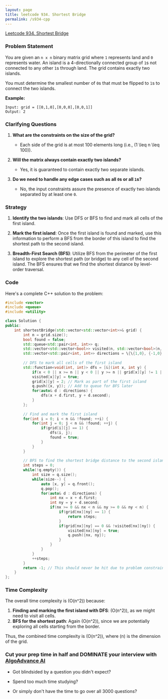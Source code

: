 ```yaml
---
layout: page
title: leetcode 934. Shortest Bridge
permalink: /s934-cpp
---
```

[Leetcode 934. Shortest Bridge](https://algoadvance.github.io/algoadvance/l934)
### Problem Statement

You are given an `n x n` binary matrix grid where `1` represents land and `0` represents water. An island is a 4-directionally connected group of `1`s not connected to any other `1`s through land. The grid contains exactly two islands.

You must determine the smallest number of `0`s that must be flipped to `1`s to connect the two islands.

**Example:**

```
Input: grid = [[0,1,0],[0,0,0],[0,0,1]]
Output: 2
```

### Clarifying Questions

1. **What are the constraints on the size of the grid?**
   - Each side of the grid is at most 100 elements long (i.e., \(1 \leq n \leq 100\)).

2. **Will the matrix always contain exactly two islands?**
   - Yes, it is guaranteed to contain exactly two separate islands.

3. **Do we need to handle any edge cases such as all `0`s or all `1`s?**
   - No, the input constraints assure the presence of exactly two islands separated by at least one `0`.

### Strategy

1. **Identify the two islands**: Use DFS or BFS to find and mark all cells of the first island.
   
2. **Mark the first island**: Once the first island is found and marked, use this information to perform a BFS from the border of this island to find the shortest path to the second island.

3. **Breadth-First Search (BFS)**: Utilize BFS from the perimeter of the first island to explore the shortest path (or bridge) to any cell of the second island. The BFS ensures that we find the shortest distance by level-order traversal.

### Code

Here's a complete C++ solution to the problem:

```cpp
#include <vector>
#include <queue>
#include <utility>

class Solution {
public:
    int shortestBridge(std::vector<std::vector<int>>& grid) {
        int n = grid.size();
        bool found = false;
        std::queue<std::pair<int, int>> q;
        std::vector<std::vector<bool>> visited(n, std::vector<bool>(n, false));
        std::vector<std::pair<int, int>> directions = \{\{1,0}, {-1,0}, {0,1}, {0,-1}};
        
        // DFS to mark all cells of the first island
        std::function<void(int, int)> dfs = [&](int x, int y) {
            if(x < 0 || x >= n || y < 0 || y >= n || grid[x][y] != 1 || visited[x][y]) return;
            visited[x][y] = true;
            grid[x][y] = 2; // Mark as part of the first island
            q.push({x, y}); // Add to queue for BFS later
            for(auto& d : directions) {
                dfs(x + d.first, y + d.second);
            }
        };
        
        // Find and mark the first island
        for(int i = 0; i < n && !found; ++i) {
            for(int j = 0; j < n && !found; ++j) {
                if(grid[i][j] == 1) {
                    dfs(i, j);
                    found = true;
                }
            }
        }
        
        // BFS to find the shortest bridge distance to the second island
        int steps = 0;
        while(!q.empty()) {
            int size = q.size();
            while(size--) {
                auto [x, y] = q.front();
                q.pop();
                for(auto& d : directions) {
                    int nx = x + d.first;
                    int ny = y + d.second;
                    if(nx >= 0 && nx < n && ny >= 0 && ny < n) {
                        if(grid[nx][ny] == 1) {
                            return steps;
                        }
                        if(grid[nx][ny] == 0 && !visited[nx][ny]) {
                            visited[nx][ny] = true;
                            q.push({nx, ny});
                        }
                    }
                }
            }
            ++steps;
        }
        return -1; // This should never be hit due to problem constraints.
    }
};
```

### Time Complexity

The overall time complexity is \(O(n^2)\) because:
1. **Finding and marking the first island with DFS**: \(O(n^2)\), as we might need to visit all cells.
2. **BFS for the shortest path**: Again \(O(n^2)\), since we are potentially exploring all cells starting from the border.

Thus, the combined time complexity is \(O(n^2)\), where \(n\) is the dimension of the grid.


### Cut your prep time in half and DOMINATE your interview with [AlgoAdvance AI](https://algoAdvance.com)

- Got blindsided by a question you didn't expect?

- Spend too much time studying?

- Or simply don't have the time to go over all 3000 questions?

